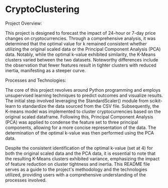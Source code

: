 # CryptoClustering

Project Overview:

This project is designed to forecast the impact of 24-hour or 7-day price changes on cryptocurrencies. Through a comprehensive analysis, it was determined that the optimal value for k remained consistent whether utilizing the original scaled data or the Principal Component Analysis (PCA) data. Notably, while the optimal k-value exhibited similarity, the K-Means clusters varied between the two datasets. Noteworthy differences include the observation that fewer features result in tighter clusters with reduced inertia, manifesting as a steeper curve.

Processes and Technologies:

The core of this project revolves around Python programming and employs unsupervised learning techniques to predict outcomes and visualize results. The initial step involved leveraging the StandardScaler() module from scikit-learn to standardize the data sourced from the CSV file. Subsequently, the K-means model was implemented to cluster cryptocurrencies based on the original scaled dataframe. Following this, Principal Component Analysis (PCA) was applied to condense the feature set to three principal components, allowing for a more concise representation of the data. The determination of the optimal k-value was then performed using the PCA data.

Despite the consistent identification of the optimal k-value (set at 4) for both the original scaled data and the PCA data, it is essential to note that the resulting K-Means clusters exhibited variance, emphasizing the impact of feature reduction on cluster tightness and inertia. This README file serves as a guide to the project's methodology and the technologies utilized, providing users with a comprehensive understanding of the processes involved.
